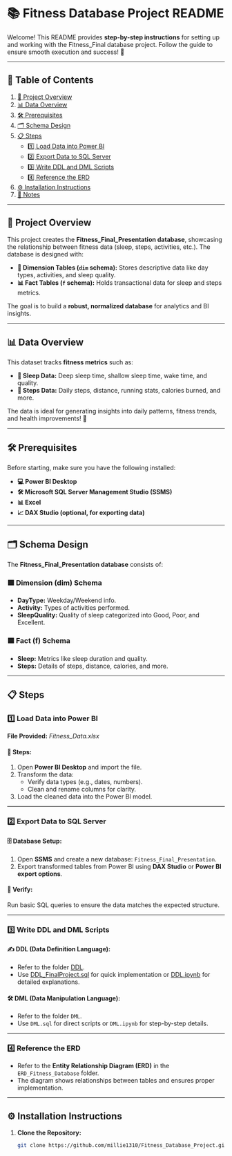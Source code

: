 # 📚 Fitness Database Project README  
Welcome! This README provides **step-by-step instructions** for setting up and working with the Fitness_Final database project. Follow the guide to ensure smooth execution and success! 🚀  

---

## 📑 **Table of Contents**  
1. [🚀 Project Overview](#-project-overview)  
2. [📊 Data Overview](#-data-overview)  
3. [🛠️ Prerequisites](#️-prerequisites)  
4. [🗂️ Schema Design](#️-schema-design)  
5. [📋 Steps](#steps)  
   - [1️⃣ Load Data into Power BI](#1️⃣-load-data-into-power-bi)  
   - [2️⃣ Export Data to SQL Server](#2️⃣-export-data-to-sql-server)  
   - [3️⃣ Write DDL and DML Scripts](#3️⃣-write-ddl-and-dml-scripts)  
   - [4️⃣ Reference the ERD](#4️⃣-reference-the-erd)  
6. [⚙️ Installation Instructions](#️-installation-instructions)  
7. [📝 Notes](#-notes)  

---

## 🚀 **Project Overview**  
This project creates the **Fitness_Final_Presentation database**, showcasing the relationship between fitness data (sleep, steps, activities, etc.). The database is designed with:  
- **📂 Dimension Tables (`dim` schema):** Stores descriptive data like day types, activities, and sleep quality.  
- **📊 Fact Tables (`f` schema):** Holds transactional data for sleep and steps metrics.  

The goal is to build a **robust, normalized database** for analytics and BI insights.  

---

## 📊 **Data Overview**  
This dataset tracks **fitness metrics** such as:  
- **🛌 Sleep Data:** Deep sleep time, shallow sleep time, wake time, and quality.  
- **🏃 Steps Data:** Daily steps, distance, running stats, calories burned, and more.  

The data is ideal for generating insights into daily patterns, fitness trends, and health improvements! 💪  

---

## 🛠️ **Prerequisites**  
Before starting, make sure you have the following installed:  
- **💻 Power BI Desktop**  
- **🛠️ Microsoft SQL Server Management Studio (SSMS)**  
- **📊 Excel**  
- **📈 DAX Studio (optional, for exporting data)**  

---

## 🗂️ **Schema Design**  
The **Fitness_Final_Presentation database** consists of:  

### 🟩 **Dimension (dim) Schema**  
- **DayType:** Weekday/Weekend info.  
- **Activity:** Types of activities performed.  
- **SleepQuality:** Quality of sleep categorized into Good, Poor, and Excellent.  

### 🟦 **Fact (f) Schema**  
- **Sleep:** Metrics like sleep duration and quality.  
- **Steps:** Details of steps, distance, calories, and more.  

---

## 📋 **Steps**  

### 1️⃣ **Load Data into Power BI**  
**File Provided:** *Fitness_Data.xlsx*  

#### 🔄 Steps:  
1. Open **Power BI Desktop** and import the file.  
2. Transform the data:  
   - Verify data types (e.g., dates, numbers).  
   - Clean and rename columns for clarity.  
3. Load the cleaned data into the Power BI model.  

---

### 2️⃣ **Export Data to SQL Server**  
#### 🗄️ Database Setup:  
1. Open **SSMS** and create a new database: `Fitness_Final_Presentation`.  
2. Export transformed tables from Power BI using **DAX Studio** or **Power BI export options**.  

#### 🧪 Verify:  
Run basic SQL queries to ensure the data matches the expected structure.  

---

### 3️⃣ **Write DDL and DML Scripts**  
#### ✍️ **DDL (Data Definition Language):**  
- Refer to the folder [DDL](https://github.com/Millie1310/Database_Design/tree/main/DDL).  
- Use [DDL_FinalProject.sql](https://github.com/Millie1310/Database_Design/blob/main/DDL/DDL_FinalProject.sql) for quick implementation or [DDL.ipynb](https://github.com/Millie1310/Database_Design/blob/main/DDL/DDL.ipynb) for detailed explanations.  

#### 🛠️ **DML (Data Manipulation Language):**  
- Refer to the folder `DML`.  
- Use `DML.sql` for direct scripts or `DML.ipynb` for step-by-step details.  

---

### 4️⃣ **Reference the ERD**  
- Refer to the **Entity Relationship Diagram (ERD)** in the `ERD_Fitness_Database` folder.  
- The diagram shows relationships between tables and ensures proper implementation.  

---

## ⚙️ **Installation Instructions**  

1. **Clone the Repository:**  
   ```bash  
   git clone https://github.com/millie1310/Fitness_Database_Project.git  
